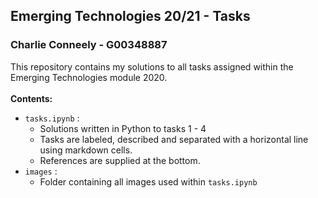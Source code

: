 ## Emerging Technologies 20/21 - Tasks
### Charlie Conneely - G00348887
This repository contains my solutions to all tasks assigned within the Emerging Technologies module 2020. <br/><br/>
**Contents:** <br/>
* `tasks.ipynb` :
  * Solutions written in Python to tasks 1 - 4
  * Tasks are labeled, described and separated with a horizontal line using markdown cells.
  * References are supplied at the bottom.
* `images` :
  * Folder containing all images used within `tasks.ipynb`
